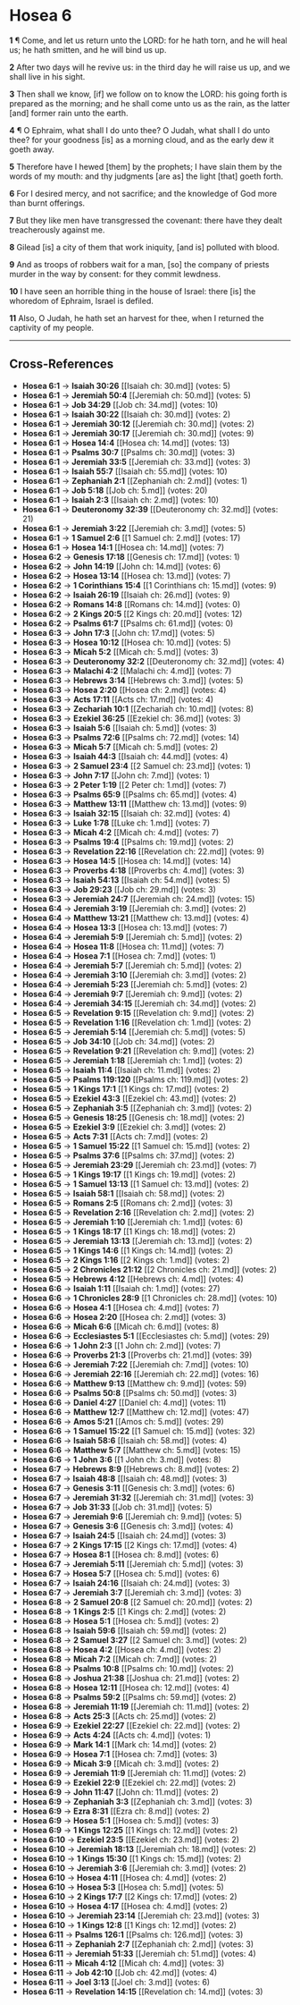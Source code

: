 # Hosea 6

**1** ¶ Come, and let us return unto the LORD: for he hath torn, and he will heal us; he hath smitten, and he will bind us up.

**2** After two days will he revive us: in the third day he will raise us up, and we shall live in his sight.

**3** Then shall we know, [if] we follow on to know the LORD: his going forth is prepared as the morning; and he shall come unto us as the rain, as the latter [and] former rain unto the earth.

**4** ¶ O Ephraim, what shall I do unto thee? O Judah, what shall I do unto thee? for your goodness [is] as a morning cloud, and as the early dew it goeth away.

**5** Therefore have I hewed [them] by the prophets; I have slain them by the words of my mouth: and thy judgments [are as] the light [that] goeth forth.

**6** For I desired mercy, and not sacrifice; and the knowledge of God more than burnt offerings.

**7** But they like men have transgressed the covenant: there have they dealt treacherously against me.

**8** Gilead [is] a city of them that work iniquity, [and is] polluted with blood.

**9** And as troops of robbers wait for a man, [so] the company of priests murder in the way by consent: for they commit lewdness.

**10** I have seen an horrible thing in the house of Israel: there [is] the whoredom of Ephraim, Israel is defiled.

**11** Also, O Judah, he hath set an harvest for thee, when I returned the captivity of my people.

---

## Cross-References

- **Hosea 6:1** → **Isaiah 30:26** [[Isaiah ch: 30.md]] (votes: 5)
- **Hosea 6:1** → **Jeremiah 50:4** [[Jeremiah ch: 50.md]] (votes: 5)
- **Hosea 6:1** → **Job 34:29** [[Job ch: 34.md]] (votes: 10)
- **Hosea 6:1** → **Isaiah 30:22** [[Isaiah ch: 30.md]] (votes: 2)
- **Hosea 6:1** → **Jeremiah 30:12** [[Jeremiah ch: 30.md]] (votes: 2)
- **Hosea 6:1** → **Jeremiah 30:17** [[Jeremiah ch: 30.md]] (votes: 9)
- **Hosea 6:1** → **Hosea 14:4** [[Hosea ch: 14.md]] (votes: 13)
- **Hosea 6:1** → **Psalms 30:7** [[Psalms ch: 30.md]] (votes: 3)
- **Hosea 6:1** → **Jeremiah 33:5** [[Jeremiah ch: 33.md]] (votes: 3)
- **Hosea 6:1** → **Isaiah 55:7** [[Isaiah ch: 55.md]] (votes: 10)
- **Hosea 6:1** → **Zephaniah 2:1** [[Zephaniah ch: 2.md]] (votes: 1)
- **Hosea 6:1** → **Job 5:18** [[Job ch: 5.md]] (votes: 20)
- **Hosea 6:1** → **Isaiah 2:3** [[Isaiah ch: 2.md]] (votes: 10)
- **Hosea 6:1** → **Deuteronomy 32:39** [[Deuteronomy ch: 32.md]] (votes: 21)
- **Hosea 6:1** → **Jeremiah 3:22** [[Jeremiah ch: 3.md]] (votes: 5)
- **Hosea 6:1** → **1 Samuel 2:6** [[1 Samuel ch: 2.md]] (votes: 17)
- **Hosea 6:1** → **Hosea 14:1** [[Hosea ch: 14.md]] (votes: 7)
- **Hosea 6:2** → **Genesis 17:18** [[Genesis ch: 17.md]] (votes: 1)
- **Hosea 6:2** → **John 14:19** [[John ch: 14.md]] (votes: 6)
- **Hosea 6:2** → **Hosea 13:14** [[Hosea ch: 13.md]] (votes: 7)
- **Hosea 6:2** → **1 Corinthians 15:4** [[1 Corinthians ch: 15.md]] (votes: 9)
- **Hosea 6:2** → **Isaiah 26:19** [[Isaiah ch: 26.md]] (votes: 9)
- **Hosea 6:2** → **Romans 14:8** [[Romans ch: 14.md]] (votes: 0)
- **Hosea 6:2** → **2 Kings 20:5** [[2 Kings ch: 20.md]] (votes: 12)
- **Hosea 6:2** → **Psalms 61:7** [[Psalms ch: 61.md]] (votes: 0)
- **Hosea 6:3** → **John 17:3** [[John ch: 17.md]] (votes: 5)
- **Hosea 6:3** → **Hosea 10:12** [[Hosea ch: 10.md]] (votes: 5)
- **Hosea 6:3** → **Micah 5:2** [[Micah ch: 5.md]] (votes: 3)
- **Hosea 6:3** → **Deuteronomy 32:2** [[Deuteronomy ch: 32.md]] (votes: 4)
- **Hosea 6:3** → **Malachi 4:2** [[Malachi ch: 4.md]] (votes: 7)
- **Hosea 6:3** → **Hebrews 3:14** [[Hebrews ch: 3.md]] (votes: 5)
- **Hosea 6:3** → **Hosea 2:20** [[Hosea ch: 2.md]] (votes: 4)
- **Hosea 6:3** → **Acts 17:11** [[Acts ch: 17.md]] (votes: 4)
- **Hosea 6:3** → **Zechariah 10:1** [[Zechariah ch: 10.md]] (votes: 8)
- **Hosea 6:3** → **Ezekiel 36:25** [[Ezekiel ch: 36.md]] (votes: 3)
- **Hosea 6:3** → **Isaiah 5:6** [[Isaiah ch: 5.md]] (votes: 3)
- **Hosea 6:3** → **Psalms 72:6** [[Psalms ch: 72.md]] (votes: 14)
- **Hosea 6:3** → **Micah 5:7** [[Micah ch: 5.md]] (votes: 2)
- **Hosea 6:3** → **Isaiah 44:3** [[Isaiah ch: 44.md]] (votes: 4)
- **Hosea 6:3** → **2 Samuel 23:4** [[2 Samuel ch: 23.md]] (votes: 1)
- **Hosea 6:3** → **John 7:17** [[John ch: 7.md]] (votes: 1)
- **Hosea 6:3** → **2 Peter 1:19** [[2 Peter ch: 1.md]] (votes: 7)
- **Hosea 6:3** → **Psalms 65:9** [[Psalms ch: 65.md]] (votes: 4)
- **Hosea 6:3** → **Matthew 13:11** [[Matthew ch: 13.md]] (votes: 9)
- **Hosea 6:3** → **Isaiah 32:15** [[Isaiah ch: 32.md]] (votes: 4)
- **Hosea 6:3** → **Luke 1:78** [[Luke ch: 1.md]] (votes: 7)
- **Hosea 6:3** → **Micah 4:2** [[Micah ch: 4.md]] (votes: 7)
- **Hosea 6:3** → **Psalms 19:4** [[Psalms ch: 19.md]] (votes: 2)
- **Hosea 6:3** → **Revelation 22:16** [[Revelation ch: 22.md]] (votes: 9)
- **Hosea 6:3** → **Hosea 14:5** [[Hosea ch: 14.md]] (votes: 14)
- **Hosea 6:3** → **Proverbs 4:18** [[Proverbs ch: 4.md]] (votes: 3)
- **Hosea 6:3** → **Isaiah 54:13** [[Isaiah ch: 54.md]] (votes: 5)
- **Hosea 6:3** → **Job 29:23** [[Job ch: 29.md]] (votes: 3)
- **Hosea 6:3** → **Jeremiah 24:7** [[Jeremiah ch: 24.md]] (votes: 15)
- **Hosea 6:4** → **Jeremiah 3:19** [[Jeremiah ch: 3.md]] (votes: 2)
- **Hosea 6:4** → **Matthew 13:21** [[Matthew ch: 13.md]] (votes: 4)
- **Hosea 6:4** → **Hosea 13:3** [[Hosea ch: 13.md]] (votes: 7)
- **Hosea 6:4** → **Jeremiah 5:9** [[Jeremiah ch: 5.md]] (votes: 2)
- **Hosea 6:4** → **Hosea 11:8** [[Hosea ch: 11.md]] (votes: 7)
- **Hosea 6:4** → **Hosea 7:1** [[Hosea ch: 7.md]] (votes: 1)
- **Hosea 6:4** → **Jeremiah 5:7** [[Jeremiah ch: 5.md]] (votes: 2)
- **Hosea 6:4** → **Jeremiah 3:10** [[Jeremiah ch: 3.md]] (votes: 2)
- **Hosea 6:4** → **Jeremiah 5:23** [[Jeremiah ch: 5.md]] (votes: 2)
- **Hosea 6:4** → **Jeremiah 9:7** [[Jeremiah ch: 9.md]] (votes: 2)
- **Hosea 6:4** → **Jeremiah 34:15** [[Jeremiah ch: 34.md]] (votes: 2)
- **Hosea 6:5** → **Revelation 9:15** [[Revelation ch: 9.md]] (votes: 2)
- **Hosea 6:5** → **Revelation 1:16** [[Revelation ch: 1.md]] (votes: 2)
- **Hosea 6:5** → **Jeremiah 5:14** [[Jeremiah ch: 5.md]] (votes: 5)
- **Hosea 6:5** → **Job 34:10** [[Job ch: 34.md]] (votes: 2)
- **Hosea 6:5** → **Revelation 9:21** [[Revelation ch: 9.md]] (votes: 2)
- **Hosea 6:5** → **Jeremiah 1:18** [[Jeremiah ch: 1.md]] (votes: 2)
- **Hosea 6:5** → **Isaiah 11:4** [[Isaiah ch: 11.md]] (votes: 2)
- **Hosea 6:5** → **Psalms 119:120** [[Psalms ch: 119.md]] (votes: 2)
- **Hosea 6:5** → **1 Kings 17:1** [[1 Kings ch: 17.md]] (votes: 2)
- **Hosea 6:5** → **Ezekiel 43:3** [[Ezekiel ch: 43.md]] (votes: 2)
- **Hosea 6:5** → **Zephaniah 3:5** [[Zephaniah ch: 3.md]] (votes: 2)
- **Hosea 6:5** → **Genesis 18:25** [[Genesis ch: 18.md]] (votes: 2)
- **Hosea 6:5** → **Ezekiel 3:9** [[Ezekiel ch: 3.md]] (votes: 2)
- **Hosea 6:5** → **Acts 7:31** [[Acts ch: 7.md]] (votes: 2)
- **Hosea 6:5** → **1 Samuel 15:22** [[1 Samuel ch: 15.md]] (votes: 2)
- **Hosea 6:5** → **Psalms 37:6** [[Psalms ch: 37.md]] (votes: 2)
- **Hosea 6:5** → **Jeremiah 23:29** [[Jeremiah ch: 23.md]] (votes: 7)
- **Hosea 6:5** → **1 Kings 19:17** [[1 Kings ch: 19.md]] (votes: 2)
- **Hosea 6:5** → **1 Samuel 13:13** [[1 Samuel ch: 13.md]] (votes: 2)
- **Hosea 6:5** → **Isaiah 58:1** [[Isaiah ch: 58.md]] (votes: 2)
- **Hosea 6:5** → **Romans 2:5** [[Romans ch: 2.md]] (votes: 3)
- **Hosea 6:5** → **Revelation 2:16** [[Revelation ch: 2.md]] (votes: 2)
- **Hosea 6:5** → **Jeremiah 1:10** [[Jeremiah ch: 1.md]] (votes: 6)
- **Hosea 6:5** → **1 Kings 18:17** [[1 Kings ch: 18.md]] (votes: 2)
- **Hosea 6:5** → **Jeremiah 13:13** [[Jeremiah ch: 13.md]] (votes: 2)
- **Hosea 6:5** → **1 Kings 14:6** [[1 Kings ch: 14.md]] (votes: 2)
- **Hosea 6:5** → **2 Kings 1:16** [[2 Kings ch: 1.md]] (votes: 2)
- **Hosea 6:5** → **2 Chronicles 21:12** [[2 Chronicles ch: 21.md]] (votes: 2)
- **Hosea 6:5** → **Hebrews 4:12** [[Hebrews ch: 4.md]] (votes: 4)
- **Hosea 6:6** → **Isaiah 1:11** [[Isaiah ch: 1.md]] (votes: 27)
- **Hosea 6:6** → **1 Chronicles 28:9** [[1 Chronicles ch: 28.md]] (votes: 10)
- **Hosea 6:6** → **Hosea 4:1** [[Hosea ch: 4.md]] (votes: 7)
- **Hosea 6:6** → **Hosea 2:20** [[Hosea ch: 2.md]] (votes: 3)
- **Hosea 6:6** → **Micah 6:6** [[Micah ch: 6.md]] (votes: 8)
- **Hosea 6:6** → **Ecclesiastes 5:1** [[Ecclesiastes ch: 5.md]] (votes: 29)
- **Hosea 6:6** → **1 John 2:3** [[1 John ch: 2.md]] (votes: 7)
- **Hosea 6:6** → **Proverbs 21:3** [[Proverbs ch: 21.md]] (votes: 39)
- **Hosea 6:6** → **Jeremiah 7:22** [[Jeremiah ch: 7.md]] (votes: 10)
- **Hosea 6:6** → **Jeremiah 22:16** [[Jeremiah ch: 22.md]] (votes: 16)
- **Hosea 6:6** → **Matthew 9:13** [[Matthew ch: 9.md]] (votes: 59)
- **Hosea 6:6** → **Psalms 50:8** [[Psalms ch: 50.md]] (votes: 3)
- **Hosea 6:6** → **Daniel 4:27** [[Daniel ch: 4.md]] (votes: 11)
- **Hosea 6:6** → **Matthew 12:7** [[Matthew ch: 12.md]] (votes: 47)
- **Hosea 6:6** → **Amos 5:21** [[Amos ch: 5.md]] (votes: 29)
- **Hosea 6:6** → **1 Samuel 15:22** [[1 Samuel ch: 15.md]] (votes: 32)
- **Hosea 6:6** → **Isaiah 58:6** [[Isaiah ch: 58.md]] (votes: 4)
- **Hosea 6:6** → **Matthew 5:7** [[Matthew ch: 5.md]] (votes: 15)
- **Hosea 6:6** → **1 John 3:6** [[1 John ch: 3.md]] (votes: 8)
- **Hosea 6:7** → **Hebrews 8:9** [[Hebrews ch: 8.md]] (votes: 2)
- **Hosea 6:7** → **Isaiah 48:8** [[Isaiah ch: 48.md]] (votes: 3)
- **Hosea 6:7** → **Genesis 3:11** [[Genesis ch: 3.md]] (votes: 6)
- **Hosea 6:7** → **Jeremiah 31:32** [[Jeremiah ch: 31.md]] (votes: 3)
- **Hosea 6:7** → **Job 31:33** [[Job ch: 31.md]] (votes: 5)
- **Hosea 6:7** → **Jeremiah 9:6** [[Jeremiah ch: 9.md]] (votes: 5)
- **Hosea 6:7** → **Genesis 3:6** [[Genesis ch: 3.md]] (votes: 4)
- **Hosea 6:7** → **Isaiah 24:5** [[Isaiah ch: 24.md]] (votes: 3)
- **Hosea 6:7** → **2 Kings 17:15** [[2 Kings ch: 17.md]] (votes: 4)
- **Hosea 6:7** → **Hosea 8:1** [[Hosea ch: 8.md]] (votes: 6)
- **Hosea 6:7** → **Jeremiah 5:11** [[Jeremiah ch: 5.md]] (votes: 3)
- **Hosea 6:7** → **Hosea 5:7** [[Hosea ch: 5.md]] (votes: 6)
- **Hosea 6:7** → **Isaiah 24:16** [[Isaiah ch: 24.md]] (votes: 3)
- **Hosea 6:7** → **Jeremiah 3:7** [[Jeremiah ch: 3.md]] (votes: 3)
- **Hosea 6:8** → **2 Samuel 20:8** [[2 Samuel ch: 20.md]] (votes: 2)
- **Hosea 6:8** → **1 Kings 2:5** [[1 Kings ch: 2.md]] (votes: 2)
- **Hosea 6:8** → **Hosea 5:1** [[Hosea ch: 5.md]] (votes: 2)
- **Hosea 6:8** → **Isaiah 59:6** [[Isaiah ch: 59.md]] (votes: 2)
- **Hosea 6:8** → **2 Samuel 3:27** [[2 Samuel ch: 3.md]] (votes: 2)
- **Hosea 6:8** → **Hosea 4:2** [[Hosea ch: 4.md]] (votes: 2)
- **Hosea 6:8** → **Micah 7:2** [[Micah ch: 7.md]] (votes: 2)
- **Hosea 6:8** → **Psalms 10:8** [[Psalms ch: 10.md]] (votes: 2)
- **Hosea 6:8** → **Joshua 21:38** [[Joshua ch: 21.md]] (votes: 2)
- **Hosea 6:8** → **Hosea 12:11** [[Hosea ch: 12.md]] (votes: 4)
- **Hosea 6:8** → **Psalms 59:2** [[Psalms ch: 59.md]] (votes: 2)
- **Hosea 6:8** → **Jeremiah 11:19** [[Jeremiah ch: 11.md]] (votes: 2)
- **Hosea 6:8** → **Acts 25:3** [[Acts ch: 25.md]] (votes: 2)
- **Hosea 6:9** → **Ezekiel 22:27** [[Ezekiel ch: 22.md]] (votes: 2)
- **Hosea 6:9** → **Acts 4:24** [[Acts ch: 4.md]] (votes: 1)
- **Hosea 6:9** → **Mark 14:1** [[Mark ch: 14.md]] (votes: 2)
- **Hosea 6:9** → **Hosea 7:1** [[Hosea ch: 7.md]] (votes: 3)
- **Hosea 6:9** → **Micah 3:9** [[Micah ch: 3.md]] (votes: 2)
- **Hosea 6:9** → **Jeremiah 11:9** [[Jeremiah ch: 11.md]] (votes: 2)
- **Hosea 6:9** → **Ezekiel 22:9** [[Ezekiel ch: 22.md]] (votes: 2)
- **Hosea 6:9** → **John 11:47** [[John ch: 11.md]] (votes: 2)
- **Hosea 6:9** → **Zephaniah 3:3** [[Zephaniah ch: 3.md]] (votes: 3)
- **Hosea 6:9** → **Ezra 8:31** [[Ezra ch: 8.md]] (votes: 2)
- **Hosea 6:9** → **Hosea 5:1** [[Hosea ch: 5.md]] (votes: 3)
- **Hosea 6:9** → **1 Kings 12:25** [[1 Kings ch: 12.md]] (votes: 2)
- **Hosea 6:10** → **Ezekiel 23:5** [[Ezekiel ch: 23.md]] (votes: 2)
- **Hosea 6:10** → **Jeremiah 18:13** [[Jeremiah ch: 18.md]] (votes: 2)
- **Hosea 6:10** → **1 Kings 15:30** [[1 Kings ch: 15.md]] (votes: 2)
- **Hosea 6:10** → **Jeremiah 3:6** [[Jeremiah ch: 3.md]] (votes: 2)
- **Hosea 6:10** → **Hosea 4:11** [[Hosea ch: 4.md]] (votes: 2)
- **Hosea 6:10** → **Hosea 5:3** [[Hosea ch: 5.md]] (votes: 5)
- **Hosea 6:10** → **2 Kings 17:7** [[2 Kings ch: 17.md]] (votes: 2)
- **Hosea 6:10** → **Hosea 4:17** [[Hosea ch: 4.md]] (votes: 2)
- **Hosea 6:10** → **Jeremiah 23:14** [[Jeremiah ch: 23.md]] (votes: 3)
- **Hosea 6:10** → **1 Kings 12:8** [[1 Kings ch: 12.md]] (votes: 2)
- **Hosea 6:11** → **Psalms 126:1** [[Psalms ch: 126.md]] (votes: 3)
- **Hosea 6:11** → **Zephaniah 2:7** [[Zephaniah ch: 2.md]] (votes: 3)
- **Hosea 6:11** → **Jeremiah 51:33** [[Jeremiah ch: 51.md]] (votes: 4)
- **Hosea 6:11** → **Micah 4:12** [[Micah ch: 4.md]] (votes: 3)
- **Hosea 6:11** → **Job 42:10** [[Job ch: 42.md]] (votes: 4)
- **Hosea 6:11** → **Joel 3:13** [[Joel ch: 3.md]] (votes: 6)
- **Hosea 6:11** → **Revelation 14:15** [[Revelation ch: 14.md]] (votes: 3)
